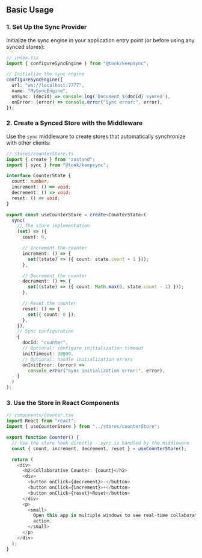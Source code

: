 ## Basic Usage

### 1. Set Up the Sync Provider

Initialize the sync engine in your application entry point (or before using any synced stores):

```typescript
// index.tsx
import { configureSyncEngine } from "@tonk/keepsync";

// Initialize the sync engine
configureSyncEngine({
  url: "ws://localhost:7777",
  name: "MySyncEngine",
  onSync: (docId) => console.log(`Document ${docId} synced`),
  onError: (error) => console.error("Sync error:", error),
});
```

### 2. Create a Synced Store with the Middleware

Use the `sync` middleware to create stores that automatically synchronize with other clients:

```typescript
// stores/counterStore.ts
import { create } from "zustand";
import { sync } from "@tonk/keepsync";

interface CounterState {
  count: number;
  increment: () => void;
  decrement: () => void;
  reset: () => void;
}

export const useCounterStore = create<CounterState>(
  sync(
    // The store implementation
    (set) => ({
      count: 0,

      // Increment the counter
      increment: () => {
        set((state) => ({ count: state.count + 1 }));
      },

      // Decrement the counter
      decrement: () => {
        set((state) => ({ count: Math.max(0, state.count - 1) }));
      },

      // Reset the counter
      reset: () => {
        set({ count: 0 });
      },
    }),
    // Sync configuration
    {
      docId: "counter",
      // Optional: configure initialization timeout
      initTimeout: 30000,
      // Optional: handle initialization errors
      onInitError: (error) =>
        console.error("Sync initialization error:", error),
    }
  )
);
```

### 3. Use the Store in React Components

```typescript
// components/Counter.tsx
import React from "react";
import { useCounterStore } from "../stores/counterStore";

export function Counter() {
  // Use the store hook directly - sync is handled by the middleware
  const { count, increment, decrement, reset } = useCounterStore();

  return (
    <div>
      <h2>Collaborative Counter: {count}</h2>
      <div>
        <button onClick={decrement}>-</button>
        <button onClick={increment}>+</button>
        <button onClick={reset}>Reset</button>
      </div>
      <p>
        <small>
          Open this app in multiple windows to see real-time collaboration in
          action.
        </small>
      </p>
    </div>
  );
}
```
